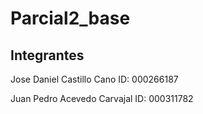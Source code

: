 # Parcial2_base

## Integrantes

Jose Daniel Castillo Cano ID: 000266187

Juan Pedro Acevedo Carvajal ID: 000311782
